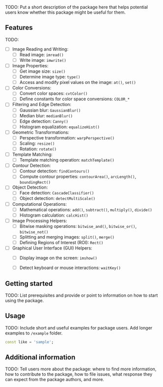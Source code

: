 TODO: Put a short description of the package here that helps potential users
know whether this package might be useful for them.

## Features

TODO:

- [ ] Image Reading and Writing:
  - [ ] Read image: `imread()`
  - [ ] Write image: `imwrite()`

- [ ] Image Properties:
  - [ ] Get image size: `size()`
  - [ ] Determine image type: `type()`
  - [ ] Access and modify pixel values on the image: `at()`, `set()`

- [ ] Color Conversions:
  - [ ] Convert color spaces: `cvtColor()`
  - [ ] Define constants for color space conversions: `COLOR_*`

- [ ] Filtering and Edge Detection:
  - [ ] Gaussian blur: `GaussianBlur()`
  - [ ] Median blur: `medianBlur()`
  - [ ] Edge detection: `Canny()`
  - [ ] Histogram equalization: `equalizeHist()`

- [ ] Geometric Transformations:
  - [ ] Perspective transformation: `warpPerspective()`
  - [ ] Scaling: `resize()`
  - [ ] Rotation: `rotate()`

- [ ] Template Matching:
  - [ ] Template matching operation: `matchTemplate()`

- [ ] Contour Detection:
  - [ ] Contour detection: `findContours()`
  - [ ] Compute contour properties: `contourArea()`, `arcLength()`, `boundingRect()`

- [ ] Object Detection:
  - [ ] Face detection: `CascadeClassifier()`
  - [ ] Object detection: `detectMultiScale()`

- [ ] Computational Operations:
  - [ ] Mathematical operations: `add()`, `subtract()`, `multiply()`, `divide()`
  - [ ] Histogram calculation: `calcHist()`

- [ ] Image Processing Helpers:
  - [ ] Bitwise masking operations: `bitwise_and()`, `bitwise_or()`, `bitwise_not()`
  - [ ] Splitting and merging images: `split()`, `merge()`
  - [ ] Defining Regions of Interest (ROI): `Rect()`

- [ ] Graphical User Interface (GUI) Helpers:
  - [ ] Display image on the screen: `imshow()`
  - [ ] Detect keyboard or mouse interactions: `waitKey()`


## Getting started

TODO: List prerequisites and provide or point to information on how to
start using the package.

## Usage

TODO: Include short and useful examples for package users. Add longer examples
to `/example` folder. 

```dart
const like = 'sample';
```

## Additional information

TODO: Tell users more about the package: where to find more information, how to 
contribute to the package, how to file issues, what response they can expect 
from the package authors, and more.
